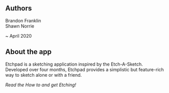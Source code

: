 ## Authors
Brandon Franklin  
Shawn Norrie

~ April 2020

## About the app
Etchpad is a sketching application inspired by the Etch-A-Sketch. Developed over four months, Etchpad provides a simplistic but feature-rich way to sketch alone or with a friend. 

*Read the How to and get Etching!*
